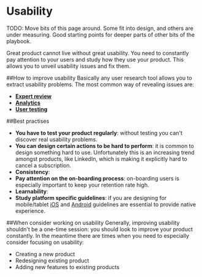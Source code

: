 # Usability

TODO: Move bits of this page around. Some fit into design, and others are under measuring. Good starting points for deeper parts of other bits of the playbook.

Great product cannot live without great usability. You need to constantly pay attention to your users and study how they use your product. This allows you to unveil usability issues and fix them.

##How to improve usability
Basically any user research tool allows you to extract usability problems. The most common way of revealing issues are:
- **[Expert review](https://github.com/wearehanno/ux/wiki/Expert-review)**
- **[Analytics](https://github.com/wearehanno/ux/wiki/Analytics)**
- **[User testing](https://github.com/wearehanno/ux/wiki/User-testing)**

##Best practises
- **You have to test your product regularly**: without testing you can't discover real usability problems.
- **You can design certain actions to be hard to perform**: it is common to design something hard to use. Unfortunately this is an increasing trend amongst products, like LinkedIn, which is making it explicitly hard to cancel a subscription.
- **Consistency**:
- **Pay attention on the on-boarding process**: on-boarding users is especially important to keep your retention rate high.
- **Learnability**:
- **Study platform specific guidelines**: if you are designing for mobile/tablet [iOS](https://developer.apple.com/library/ios/documentation/UserExperience/Conceptual/MobileHIG/) and [Android](https://developer.android.com/design/index.html) guidelines are essential to provide native experience.

##When consider working on usability
Generally, improving usability shouldn't be a one-time session: you should look to improve your product constantly. In the meantime there are times when you need to especially consider focusing on usability:
- Creating a new product
- Redesigning existing product
- Adding new features to existing products

